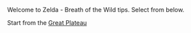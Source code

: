 Welcome to Zelda - Breath of the Wild tips. Select from below.

Start from the [Great Plateau][great_plateau]
 
 <!-- INTERNAL LINKS -->
 [great_plateau]: /great_plateau/index.md
